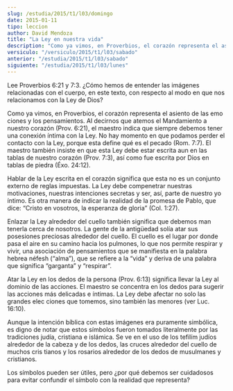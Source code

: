 ```yaml
---
slug: /estudia/2015/t1/l03/domingo
date: 2015-01-11
tipo: leccion
author: David Mendoza
title: "La Ley en nuestra vida"
description: "Como ya vimos, en Proverbios, el corazón representa el asiento de las emo ciones y los pensamientos. Al decirnos que atemos el Mandamiento a nuestro corazón (Prov. 6:21), el maestro indica que siempre debemos tener una conexión íntima con la Ley."
versiculo: "/versiculo/2015/t1/l03/sabado"
anterior: "/estudia/2015/t1/l03/sabado"
siguiente: "/estudia/2015/t1/l03/lunes"
---
```


Lee Proverbios 6:21 y 7:3. ¿Cómo hemos de entender las imágenes relacionadas con el cuerpo, en este texto, con respecto al modo en que nos relacionamos con la Ley de Dios?

Como ya vimos, en Proverbios, el corazón representa el asiento de las emo ciones y los pensamientos. Al decirnos que atemos el Mandamiento a nuestro corazón (Prov. 6:21), el maestro indica que siempre debemos tener una conexión íntima con la Ley. No hay momento en que podamos perder el contacto con la Ley, porque esta define qué es el pecado (Rom. 7:7). El maestro también insiste en que esta Ley debe estar escrita aun en las tablas de nuestro corazón (Prov. 7:3), así como fue escrita por Dios en tablas de piedra (Éxo. 24:12).

Hablar de la Ley escrita en el corazón significa que esta no es un conjunto externo de reglas impuestas. La Ley debe compenetrar nuestras motivaciones, nuestras intenciones secretas y ser, así, parte de nuestro yo íntimo. Es otra manera de indicar la realidad de la promesa de Pablo, que dice: “Cristo en vosotros, la esperanza de gloria” (Col. 1:27).

Enlazar la Ley alrededor del cuello también significa que debemos man tenerla cerca de nosotros. La gente de la antigüedad solía atar sus posesiones preciosas alrededor del cuello. El cuello es el lugar por donde pasa el aire en su camino hacia los pulmones, lo que nos permite respirar y vivir, una asociación de pensamientos que se manifiesta en la palabra hebrea néfesh (“alma”), que se refiere a la “vida” y deriva de una palabra que significa “garganta” y “respirar”.

Atar la Ley en los dedos de la persona (Prov. 6:13) significa llevar la Ley al dominio de las acciones. El maestro se concentra en los dedos para sugerir las acciones más delicadas e íntimas. La Ley debe afectar no solo las grandes elec ciones que tomemos, sino también las menores (ver Luc. 16:10).

Aunque la intención bíblica con estas imágenes era puramente simbólica, es digno de notar que estos símbolos fueron tomados literalmente por las tradiciones judía, cristiana e islámica. Se ve en el uso de los tefilím judíos alrededor de la cabeza y de los dedos, las cruces alrededor del cuello de muchos cris tianos y los rosarios alrededor de los dedos de musulmanes y cristianos.

Los símbolos pueden ser útiles, pero ¿por qué debemos ser cuidadosos para evitar confundir el símbolo con la realidad que representa?
